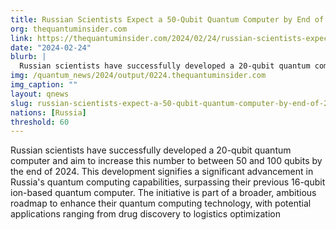 ```yaml
---
title: Russian Scientists Expect a 50-Qubit Quantum Computer by End of 2024
org: thequantuminsider.com
link: https://thequantuminsider.com/2024/02/24/russian-scientists-expect-a-50-qubit-quantum-computer-by-end-of-2024/
date: "2024-02-24"
blurb: |
  Russian scientists have successfully developed a 20-qubit quantum computer and aim to increase this number to between 50 and 100 qubits by the end of 2024. This development signifies a significant advancement in Russia's quantum computing capabilities, surpassing their previous 16-qubit ion-based quantum computer. The initiative is part of a broader, ambitious roadmap to enhance their quantum computing technology, with potential applications ranging from drug discovery to logistics optimization
img: /quantum_news/2024/output/0224.thequantuminsider.com
img_caption: ""
layout: qnews
slug: russian-scientists-expect-a-50-qubit-quantum-computer-by-end-of-2024
nations: [Russia]
threshold: 60
---
```


Russian scientists have successfully developed a 20-qubit quantum computer and aim to increase this number to between 50 and 100 qubits by the end of 2024. This development signifies a significant advancement in Russia's quantum computing capabilities, surpassing their previous 16-qubit ion-based quantum computer. The initiative is part of a broader, ambitious roadmap to enhance their quantum computing technology, with potential applications ranging from drug discovery to logistics optimization
